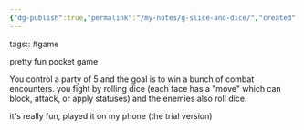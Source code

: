 ```yaml
---
{"dg-publish":true,"permalink":"/my-notes/g-slice-and-dice/","created":"2025-02-15T23:24:40.748-06:00","updated":"2025-03-01T11:15:55.909-06:00"}
---
```


tags:: #game 

pretty fun pocket game

You control a party of 5 and the goal is to win a bunch of combat encounters. you fight by rolling dice (each face has a "move" which can block, attack, or apply statuses) and the enemies also roll dice.

it's really fun, played it on my phone (the trial version)
